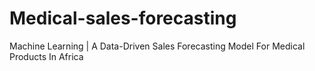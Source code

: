 # Medical-sales-forecasting
Machine Learning | A Data-Driven Sales Forecasting Model For Medical Products In Africa
